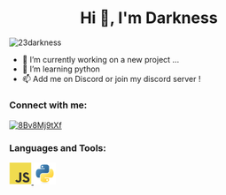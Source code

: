 <h1 align="center">Hi 👋, I'm Darkness</h1>
<p align="left"> <img src="https://komarev.com/ghpvc/?username=23darkness&label=Profile%20views&color=0e75b6&style=flat" alt="23darkness" /> </p>

- 🔭 I’m currently working on a new project ... 
- 🌱 I’m learning python
- 📫 Add me on Discord or join my discord server !
<h3 align="left">Connect with me:</h3>
<p align="left">
<a href="https://discord.gg/8Bv8Mj9tXf" target="blank"><img align="center" src="https://raw.githubusercontent.com/rahuldkjain/github-profile-readme-generator/master/src/images/icons/Social/discord.svg" alt="8Bv8Mj9tXf" height="30" width="40" /></a>
</p>

<h3 align="left">Languages and Tools:</h3>
<p align="left"> <a href="https://developer.mozilla.org/en-US/docs/Web/JavaScript" target="_blank" rel="noreferrer"> <img src="https://raw.githubusercontent.com/devicons/devicon/master/icons/javascript/javascript-original.svg" alt="javascript" width="40" height="40"/> </a> <a href="https://www.python.org" target="_blank" rel="noreferrer"> <img src="https://raw.githubusercontent.com/devicons/devicon/master/icons/python/python-original.svg" alt="python" width="40" height="40"/> </a> </p>
